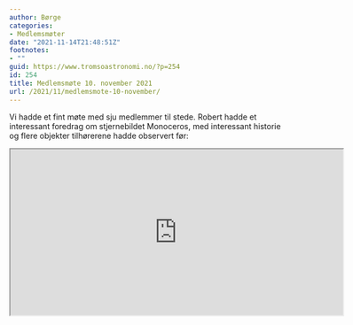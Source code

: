 ```yaml
---
author: Børge
categories:
- Medlemsmøter
date: "2021-11-14T21:48:51Z"
footnotes:
- ""
guid: https://www.tromsoastronomi.no/?p=254
id: 254
title: Medlemsmøte 10. november 2021
url: /2021/11/medlemsmote-10-november/
---
```


Vi hadde et fint møte med sju medlemmer til stede. Robert hadde et interessant foredrag om stjernebildet Monoceros, med interessant historie og flere objekter tilhørerene hadde observert før:

<div class="wp-block-algori-pdf-viewer-block-algori-pdf-viewer"><iframe class="wp-block-algori-pdf-viewer-block-algori-pdf-viewer-iframe" src="https://www.tromsoastronomi.no/wp-content/plugins/algori-pdf-viewer/dist/web/viewer.html?file=https%3A%2F%2Fwww.tromsoastronomi.no%2Fwp-content%2Fuploads%2F2021%2F11%2FManedens-stjernebilde-101121-4.pdf" style="width:600px;height:300px"></iframe></div>